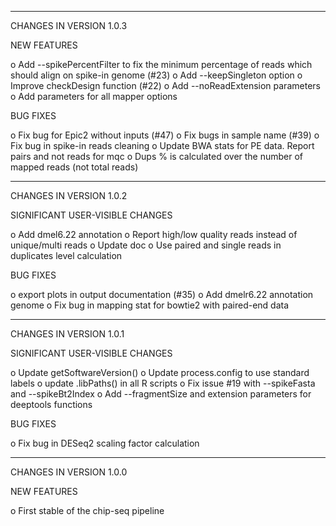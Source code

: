 ***********************************
CHANGES IN VERSION 1.0.3

NEW FEATURES

   o Add --spikePercentFilter to fix the minimum percentage of reads which should align on spike-in genome (#23)
   o Add --keepSingleton option
   o Improve checkDesign function (#22)
   o Add --noReadExtension parameters
   o Add parameters for all mapper options

BUG FIXES

   o Fix bug for Epic2 without inputs (#47)
   o Fix bugs in sample name (#39)
   o Fix bug in spike-in reads cleaning
   o Update BWA stats for PE data. Report pairs and not reads for mqc
   o Dups % is calculated over the number of mapped reads (not total reads)

***********************************
CHANGES IN VERSION 1.0.2

SIGNIFICANT USER-VISIBLE CHANGES

  o Add dmel6.22 annotation
  o Report high/low quality reads instead of unique/multi reads
  o Update doc
  o Use paired and single reads in duplicates level calculation

BUG FIXES

  o export plots in output documentation (#35)
  o Add dmelr6.22 annotation genome
  o Fix bug in mapping stat for bowtie2 with paired-end data

***********************************
CHANGES IN VERSION 1.0.1

SIGNIFICANT USER-VISIBLE CHANGES

  o Update getSoftwareVersion()
  o Update process.config to use standard labels
  o update .libPaths() in all R scripts
  o Fix issue #19 with --spikeFasta and --spikeBt2Index
  o Add --fragmentSize and extension parameters for deeptools functions

BUG FIXES

  o Fix bug in DESeq2 scaling factor calculation
  

***********************************
CHANGES IN VERSION 1.0.0

NEW FEATURES

  o First stable of the chip-seq pipeline


